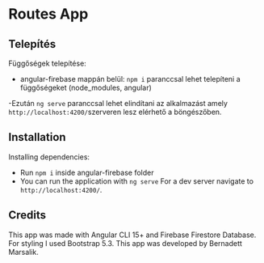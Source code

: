 # Routes App

## Telepítés

Függőségek telepítése:

- angular-firebase mappán belül: `npm i` paranccsal lehet telepíteni a függőségeket (node_modules, angular)

-Ezután `ng serve` paranccsal lehet elindítani az alkalmazást amely `http://localhost:4200/`szerveren lesz elérhető a böngészőben.

## Installation

Installing dependencies:

- Run `npm i` inside angular-firebase folder
- You can run the application with `ng serve`
  For a dev server navigate to `http://localhost:4200/`.

## Credits

This app was made with Angular CLI 15+ and Firebase Firestore Database.
For styling I used Bootstrap 5.3.
This app was developed by Bernadett Marsalik.
